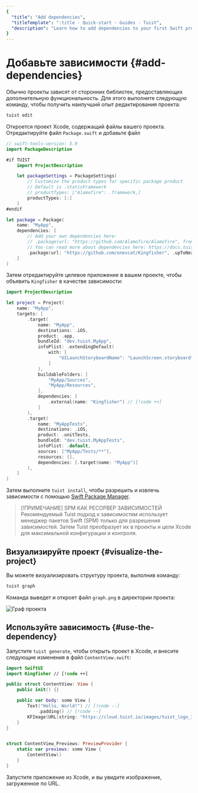 ```yaml
---
{
  "title": "Add dependencies",
  "titleTemplate": ":title · Quick-start · Guides · Tuist",
  "description": "Learn how to add dependencies to your first Swift project"
}
---
```

# Добавьте зависимости {#add-dependencies}

Обычно проекты зависят от сторонних библиотек, предоставляющих дополнительную
функциональность. Для этого выполните следующую команду, чтобы получить
наилучший опыт редактирования проекта:

```bash
tuist edit
```

Откроется проект Xcode, содержащий файлы вашего проекта. Отредактируйте файл
`Package.swift` и добавьте файл

```swift
// swift-tools-version: 5.9
import PackageDescription

#if TUIST
    import ProjectDescription

    let packageSettings = PackageSettings(
        // Customize the product types for specific package product
        // Default is .staticFramework
        // productTypes: ["Alamofire": .framework,]
        productTypes: [:]
    )
#endif

let package = Package(
    name: "MyApp",
    dependencies: [
        // Add your own dependencies here:
        // .package(url: "https://github.com/Alamofire/Alamofire", from: "5.0.0"),
        // You can read more about dependencies here: https://docs.tuist.io/documentation/tuist/dependencies
        .package(url: "https://github.com/onevcat/Kingfisher", .upToNextMajor(from: "7.12.0")) // [!code ++]
    ]
)
```

Затем отредактируйте целевое приложение в вашем проекте, чтобы объявить
`Kingfisher` в качестве зависимости:

```swift
import ProjectDescription

let project = Project(
    name: "MyApp",
    targets: [
        .target(
            name: "MyApp",
            destinations: .iOS,
            product: .app,
            bundleId: "dev.tuist.MyApp",
            infoPlist: .extendingDefault(
                with: [
                    "UILaunchStoryboardName": "LaunchScreen.storyboard",
                ]
            ),
            buildableFolders: [
                "MyApp/Sources",
                "MyApp/Resources",
            ],
            dependencies: [
                .external(name: "Kingfisher") // [!code ++]
            ]
        ),
        .target(
            name: "MyAppTests",
            destinations: .iOS,
            product: .unitTests,
            bundleId: "dev.tuist.MyAppTests",
            infoPlist: .default,
            sources: ["MyApp/Tests/**"],
            resources: [],
            dependencies: [.target(name: "MyApp")]
        ),
    ]
)
```

Затем выполните `tuist install`, чтобы разрешить и извлечь зависимости с помощью
[Swift Package Manager](https://www.swift.org/documentation/package-manager/).

> [!ПРИМЕЧАНИЕ] SPM КАК РЕСОРВЕР ЗАВИСИМОСТЕЙ Рекомендуемый Tuist подход к
> зависимостям использует менеджер пакетов Swift (SPM) только для разрешения
> зависимостей. Затем Tuist преобразует их в проекты и цели Xcode для
> максимальной конфигурации и контроля.

## Визуализируйте проект {#visualize-the-project}

Вы можете визуализировать структуру проекта, выполнив команду:

```bash
tuist graph
```

Команда выведет и откроет файл `graph.png` в директории проекта:

![Граф проекта](/images/guides/quick-start/graph.png)

## Используйте зависимость {#use-the-dependency}

Запустите `tuist generate`, чтобы открыть проект в Xcode, и внесите следующие
изменения в файл `ContentView.swift`:

```swift
import SwiftUI
import Kingfisher // [!code ++]

public struct ContentView: View {
    public init() {}

    public var body: some View {
        Text("Hello, World!") // [!code --]
            .padding() // [!code --]
        KFImage(URL(string: "https://cloud.tuist.io/images/tuist_logo_32x32@2x.png")!) // [!code ++]
    }
}


struct ContentView_Previews: PreviewProvider {
    static var previews: some View {
        ContentView()
    }
}
```

Запустите приложение из Xcode, и вы увидите изображение, загруженное по URL.
